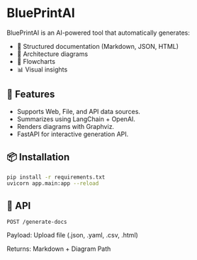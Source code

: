 # BluePrintAI

BluePrintAI is an AI-powered tool that automatically generates:

- 📄 Structured documentation (Markdown, JSON, HTML)
- 🧱 Architecture diagrams
- 🔄 Flowcharts
- 📊 Visual insights

## 🔧 Features

- Supports Web, File, and API data sources.
- Summarizes using LangChain + OpenAI.
- Renders diagrams with Graphviz.
- FastAPI for interactive generation API.

## 📦 Installation

```bash
pip install -r requirements.txt
uvicorn app.main:app --reload
```

## 🚀 API

```http
POST /generate-docs
```

Payload: Upload file (.json, .yaml, .csv, .html)

Returns: Markdown + Diagram Path
